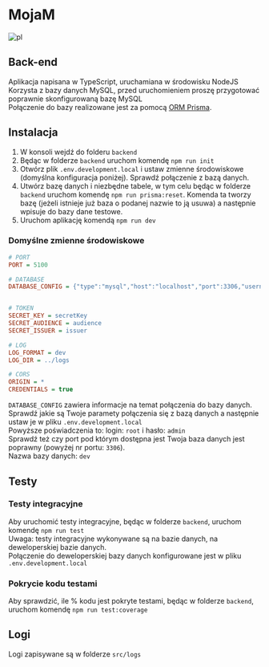 # MojaM

![pl](https://img.shields.io/badge/lang-pl-red.svg)

## Back-end

Aplikacja napisana w TypeScript, uruchamiana w środowisku NodeJS  
Korzysta z bazy danych MySQL, przed uruchomieniem proszę przygotować poprawnie skonfigurowaną bazę MySQL  
Połączenie do bazy realizowane jest za pomocą [ORM Prisma](https://www.prisma.io/docs/orm/prisma-client/setup-and-configuration/introduction).  

## Instalacja
1. W konsoli wejdź do folderu ``backend``
2. Będąc w folderze ``backend`` uruchom komendę ``npm run init``
3. Otwórz plik ``.env.development.local`` i ustaw zmienne środowiskowe (domyślna konfiguracja poniżej). Sprawdź połączenie z bazą danych.
5. Utwórz bazę danych i niezbędne tabele, w tym celu będąc w folderze ``backend`` uruchom komendę ``npm run prisma:reset``. Komenda ta tworzy bazę (jeżeli istnieje już baza o podanej nazwie to ją usuwa) a następnie wpisuje do bazy dane testowe.
6. Uruchom aplikację komendą ``npm run dev``

### Domyślne zmienne środowiskowe

```ini
# PORT
PORT = 5100

# DATABASE
DATABASE_CONFIG = {"type":"mysql","host":"localhost","port":3306,"username":"root","password":"admin","database":"dev"}


# TOKEN
SECRET_KEY = secretKey
SECRET_AUDIENCE = audience
SECRET_ISSUER = issuer

# LOG
LOG_FORMAT = dev
LOG_DIR = ../logs

# CORS
ORIGIN = *
CREDENTIALS = true
```
``DATABASE_CONFIG`` zawiera informacje na temat połączenia do bazy danych.  
Sprawdź jakie są Twoje paramety połączenia się z bazą danych a następnie ustaw je w pliku ``.env.development.local``  
Powyższe poświadczenia to: login: ``root`` i hasło: ``admin``  
Sprawdź też czy port pod którym dostępna jest Twoja baza danych jest poprawny (powyżej nr portu: ``3306``).  
Nazwa bazy danych: ``dev``

## Testy

### Testy integracyjne

Aby uruchomić testy integracyjne, będąc w folderze ``backend``, uruchom komendę ``npm run test``  
Uwaga: testy integracyjne wykonywane są na bazie danych, na deweloperskiej bazie danych.  
Połączenie do deweloperskiej bazy danych konfigurowane jest w pliku ``.env.development.local``


### Pokrycie kodu testami

Aby sprawdzić, ile % kodu jest pokryte testami, będąc w folderze ``backend``, uruchom komendę ``npm run test:coverage``  


## Logi

Logi zapisywane są w folderze ``src/logs``